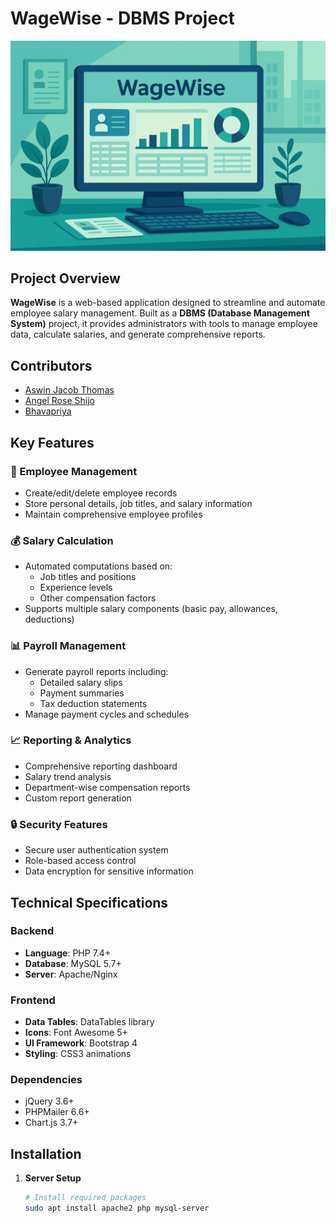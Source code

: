 # WageWise - DBMS Project
![Banner](banner.png)  <!-- Add the URL of your banner image here -->

## Project Overview
**WageWise** is a web-based application designed to streamline and automate employee salary management. Built as a **DBMS (Database Management System)** project, it provides administrators with tools to manage employee data, calculate salaries, and generate comprehensive reports.

## Contributors
- [Aswin Jacob Thomas](https://github.com/AswinJac)
- [Angel Rose Shijo](https://github.com/username) 
- [Bhavapriya ](https://github.com/username)
## Key Features
### 📁 Employee Management
- Create/edit/delete employee records
- Store personal details, job titles, and salary information
- Maintain comprehensive employee profiles
### 💰 Salary Calculation
- Automated computations based on:
  - Job titles and positions
  - Experience levels
  - Other compensation factors
- Supports multiple salary components (basic pay, allowances, deductions)
### 📊 Payroll Management
- Generate payroll reports including:
  - Detailed salary slips
  - Payment summaries
  - Tax deduction statements
- Manage payment cycles and schedules
### 📈 Reporting & Analytics
- Comprehensive reporting dashboard
- Salary trend analysis
- Department-wise compensation reports
- Custom report generation
### 🔒 Security Features
- Secure user authentication system
- Role-based access control
- Data encryption for sensitive information
## Technical Specifications
### Backend
- **Language**: PHP 7.4+
- **Database**: MySQL 5.7+
- **Server**: Apache/Nginx
### Frontend
- **Data Tables**: DataTables library
- **Icons**: Font Awesome 5+
- **UI Framework**: Bootstrap 4
- **Styling**: CSS3 animations
### Dependencies
- jQuery 3.6+
- PHPMailer 6.6+
- Chart.js 3.7+
## Installation
1. **Server Setup**
   ```bash
   # Install required packages
   sudo apt install apache2 php mysql-server
